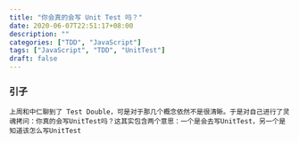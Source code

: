 ```yaml
---
title: "你会真的会写 Unit Test 吗？"
date: 2020-06-07T22:51:17+08:00
description: ""
categories: ["TDD", "JavaScript"]
tags: ["JavaScript", "TDD", "UnitTest"]
draft: false
---
```


### 引子
    上周和中仁聊到了 Test Double，可是对于那几个概念依然不是很清晰。于是对自己进行了灵魂拷问：你真的会写UnitTest吗？这其实包含两个意思：一个是会去写UnitTest，另一个是知道该怎么写UnitTest
    